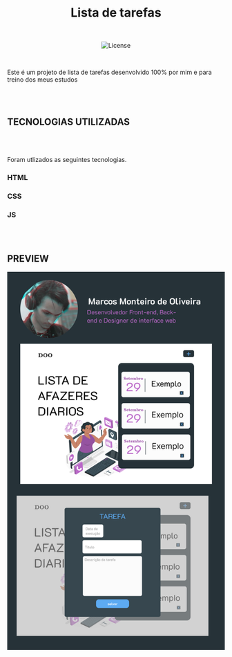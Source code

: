 <h1 align="center">Lista de tarefas</h1>
<br>

<p align="center">
    <img alt="License" src="https://img.shields.io/static/v1?label=license&message=MIT&color=49AA26&labelColor=000000">
</p>

<br>


<p> Este é um projeto de lista de tarefas desenvolvido 100% por mim e para treino dos meus estudos </p>

<br>
<br>

## TECNOLOGIAS UTILIZADAS

<br>
<br>

Foram utlizados as seguintes tecnologias.
### HTML
### CSS
### JS


<br>
<br>

## PREVIEW

<img src="./src/img/preview.svg">